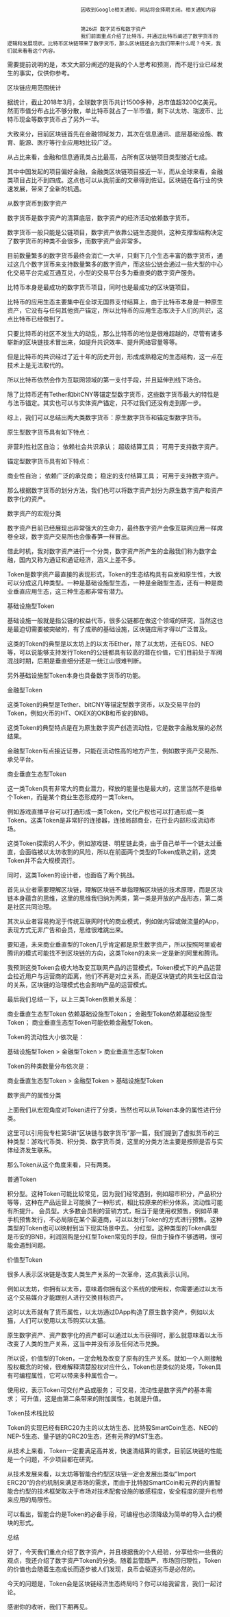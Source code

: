
                            
                            因收到Google相关通知，网站将会择期关闭。相关通知内容
                            
                            
                            第26讲 数字货币和数字资产
                            我们前面重点介绍了比特币，并通过比特币阐述了数字货币的逻辑和发展现状。比特币区块链带来了数字货币，那么区块链还会为我们带来什么呢？今天，我们就来看看这个内容。

需要提前说明的是，本文大部分阐述的是我的个人思考和预测，而不是行业已经发生的事实，仅供你参考。

区块链应用范围统计

据统计，截止2018年3月，全球数字货币共计1500多种，总市值超3200亿美元。然而市值分布占比不够分散，单比特币就占了一半市值，剩下以太坊、瑞波币、比特币现金等数字货币占了另外一半。

大致来分，目前区块链首先在金融领域发力，其次在信息通讯、底层基础设施、教育、能源、医疗等行业应用地比较广泛。

从占比来看，金融和信息通讯类占比最高，占所有区块链项目类型接近七成。

其中中国发起的项目偏好金融，金融类区块链项目接近一半，而从全球来看，金融类项目占比不到四成。这点也可以从我前面的文章得到佐证。区块链在各行业的快速发展，带来了全新的机遇。

从数字货币到数字资产

数字货币是数字资产的清算底层，数字资产的经济活动依赖数字货币。

数字货币一般只能是公链项目，数字资产依靠公链生态提供，这种支撑型结构决定了数字货币的种类不会很多，而数字资产会非常多。

目前数量繁多的数字货币最终会消亡一大半，只剩下几个生态丰富的数字货币，通过这几个数字货币来支持数量繁多的数字资产，而这些公链会通过一些大型的中心化交易平台完成互通互兑，小型的交易平台多为垂直类的数字资产服务。

比特币本身是最成功的数字货币项目，同时也是最成功的区块链项目。

比特币的应用生态主要集中在全球无国界支付结算上，由于比特币本身是一种原生资产，它没有与任何其他资产锚定，所以比特币的应用生态取决于人们的共识，这点比特币已经做到了。

只要比特币的社区不发生大的动乱，那么比特币的地位是很难超越的，尽管有诸多崭新的区块链技术冒出来，如提升共识效率、提升网络容量等等。

但是比特币的共识经过了近十年的历史开创，形成成熟稳定的生态结构，这一点在技术上是无法取代的。

所以比特币依然会作为互联网领域的第一支付手段，并且延伸到线下场合。

除了比特币还有Tether和bitCNY等锚定型数字货币，这些数字货币最大的特性是与法币锚定。其实也可以与实体资产锚定，只不过我们还没有走到那一步。

综上，我们可以总结出两大类数字货币：原生数字货币和锚定型数字货币。

原生型数字货币具有如下特点：


非营利性社区自治；
依赖社会共识承认；
超级结算工具；
可用于支持数字资产。


锚定型数字货币具有如下特点：


商业性自治；
依赖广泛的承兑商；
稳定的支付结算工具；
可用于支持数字资产。


那么根据数字货币的划分方法，我们也可以将数字资产划分为原生数字资产和资产数字化的资产。

数字资产的宏观分类

数字资产目前已经展现出非常强大的生命力，最终数字资产会像互联网应用一样席卷全球，数字资产交易所也会像春笋一样冒出。

借此时机，我对数字资产进行一个分类，数字资产所产生的金融我们称为数字金融，国内又称为通证和通证经济，涵义上差不多。

Token是数字资产最直接的表现形式，Token的生态结构具有自发和原生性，大致可以分成这几种类型。一种是基础设施型生态，一种是金融型生态，还有一种是商业垂直应用生态，这三种生态都非常有潜力。

基础设施型Token

基础设施一般就是指公链的权益代币，很多公链都在做这个领域的研究，当然这也是最迫切需要被突破的，有了成熟的基础设施，区块链应用才得以广泛普及。

这类的Token的典型是以太坊上的以太币Ether，除了以太坊，还有EOS、NEO等，可以说能够支持发行Token的公链都具有较高的潜在价值，它们目前处于军阀混战时期，后期是垂直细分还是一统江山很难判断。

另外基础设施型Token本身也具备数字货币的功能。

金融型Token

这类Token的典型是Tether、bitCNY等锚定型数字货币，以及交易平台的Token，例如火币的HT、OKEX的OKB和币安的BNB。

这类Token的典型特点是在为原生数字资产创造流动性，它是数字金融发展的必然结果。

金融型Token有点接近证券，只能在流动性高的地方产生，例如数字资产交易所、承兑平台。

商业垂直生态型Token

这一类Token具有非常大的商业潜力，释放的能量也是最大的，这里当然不是指单个Token，而是某个商业生态形成的一类Token。

例如游戏直播平台可以打通形成一类Token，文化产权也可以打通形成一类Token。这类Token是非常好的连接器，连接局部商业，在行业内部形成流动市场。

这类Token探索的人不少，例如游戏链、明星链此类，由于自己单干一个链太过垂直，会面临被以太坊收割的风险，所以在前面两个类型的Token成熟之前，这类Token并不会大规模流行。

同时，这类Token的设计者，也面临了两个挑战。

首先从业者需要理解区块链，理解区块链不单指理解区块链的技术原理，而是区块链本身蕴含的思维，这里的思维我归纳为两类，第一类是开放的产品形态，第二类是社区共同治理。

其次从业者容易拘泥于传统互联网时代的商业模式，例如做内容或做流量的App，表现方式无非广告和会员，思维很难跳出来。

要知道，未来商业垂直型的Token几乎肯定都是原生数字资产，所以按照阿里或者腾讯的模式可能找不到区块链的方向，这类Token的未来一定是新的阿里和腾讯。

我预测这类Token会极大地改变互联网产品的运营模式，Token模式下的产品运营会拉近用户与运营商的距离，他们不再是对立关系，而是区块链式的共生社区自治的关系，区块链的治理模式也会影响产品的运营模式。

最后我们总结一下，以上三类Token依赖关系是：


商业垂直生态型Token 依赖基础设施型Token；
金融型Token依赖基础设施型Token；
商业垂直生态型Token可能依赖金融型Token。


Token的流动性大小依次是：

基础设施型Token > 金融型Token > 商业垂直生态型Token

Token的种类数量分布依次是：

商业垂直生态型Token > 金融型Token > 基础设施型Token

数字资产的属性分类

上面我们从宏观角度对Token进行了分类，当然也可以从Token本身的属性进行分类。

这里可以引用我专栏第5讲“区块链与数字货币”那一篇，我们提到了虚拟货币的三种类型：游戏代币类、积分类、数字货币类，这里的分类方法主要是按照是否与实体经济发生联系。

那么Token从这个角度来看，只有两类。

普通Token


积分型。这种Token可能比较常见，因为我们经常遇到，例如超市积分，产品积分等等，这种在产品运营上可能换了一种形式，相比较原来的积分体系，流动性可能有所提升。
会员型。大多数会员制的营销方式，相当于是使用权预售，例如苹果手机预售发行，不必局限在某个渠道商，可以以发行Token的方式进行预售。这种类型的Token也可以映射到当下现实场景中去。
分红型。这种类型的Token典型是币安的BNB，利润回购是分红型Token常见的手段，但由于操作不够透明，很可能会遇到问题。


价值型Token

很多人表示区块链是改变人类生产关系的一次革命，这点我表示认同。

例如以太坊，你拥有以太币，意味着你拥有这个系统的使用权，你需要通过以太币这个交易媒介才能跟别人进行交换目标资产。

这时以太币就有了货币属性，以太坊通过DApp构造了原生数字资产，例如以太猫，人们可以使用以太币购买以太猫。

原生数字资产、资产数字化的资产都可以通过以太币获得时，那么就意味着以太币改变了人类的生产关系，这当中并没有涉及任何法币兑换。

所以说，价值型的Token，一定会触及改变了原有的生产关系。就如一个人刚接触股权概念的时候，很难解释清楚股权对应什么，Token也是类似的处境，Token具有可编程属性，它可以带来多种属性合一。


使用权，表示Token可交付产品或服务；
可交易，流动性是数字资产的基本需求；
可升值，这是由第二条带来的附加属性，也就是升值。


Token技术栈比较

Token的实现已经有ERC20为主的以太坊生态、比特股SmartCoin生态、NEO的NEP-5生态、量子链的QRC20生态，还有元界的MST生态。

从技术上来看，Token一定要满足高并发，快速清结算的需求，目前区块链的性能是一个问题，不少项目都在研究。

从技术发展来看，以太坊等智能合约型区块链一定会发展出类似”Import ERC20”的合约机制来满足市场的需求，而由于比特股SmartCoin和元界的内置智能合约型的技术框架取决于市场对技术配套设施的敏感程度，安全程度的提升也带来应用的局限性。

可以看出，智能合约是Token的必备手段，可编程也必须降级为简单的导入合约模块的形式。

总结

好了，今天我们重点介绍了数字资产，并且根据我的个人经验，分享给你一些我的观点，我还介绍了数字资产Token的分类。随着监管趋严，市场回归理性，Token的价值也会随着生态成长而逐步被人们发现，良币会驱逐劣币是必然的。

今天的问题是，Token会是区块链经济生态终局吗？你可以给我留言，我们一起讨论。

感谢你的收听，我们下期再见。

                        
                        
                            
